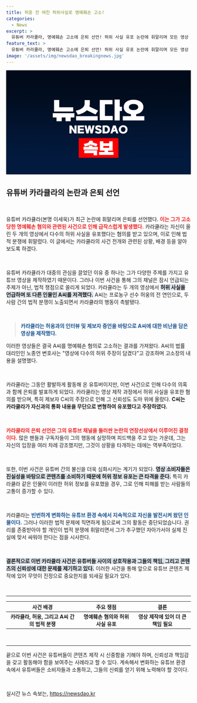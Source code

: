 ```yaml
---
title: 허웅 전 여친 허위사실로 명예훼손 고소!
categories:
  - News
excerpt: >
  유튜버 카라큘라, 명예훼손 고소에 은퇴 선언! 허위 사실 유포 논란에 휘말리며 모든 영상 비공개 처리. 쯔양 협박 의혹 부인, 그러나 진실은 무엇일까?
feature_text: >
  유튜버 카라큘라, 명예훼손 고소에 은퇴 선언! 허위 사실 유포 논란에 휘말리며 모든 영상 비공개 처리. 쯔양 협박 의혹 부인, 그러나 진실은 무엇일까?
image: '/assets/img/newsdao_breakingnews.jpg'
---
```


<p><img src="/assets/img/newsdao_breakingnews.jpg" alt="koreaapp 속보" /></p>

<h2 data-ke-size="size26">유튜버 카라큘라의 논란과 은퇴 선언</h2>

<p data-ke-size="size16">&nbsp;</p>

<p>유튜버 카라큘라(본명 이세욱)가 최근 논란에 휘말리며 은퇴를 선언했다. <b><span style="color: #ee2323;">이는 그가 고소당한 명예훼손 혐의와 관련된 사건으로 인해 급작스럽게 발생했다.</span></b> 카라큘라는 자신이 올린 두 개의 영상에서 다수의 허위 사실을 유포했다는 혐의를 받고 있으며, 이로 인해 법적 분쟁에 휘말렸다. 이 글에서는 카라큘라의 사건 전개와 관련된 상황, 배경 등을 알아보도록 하겠다.</p>

<p data-ke-size="size16">&nbsp;</p>

<p>유튜버 카라큘라가 대중의 관심을 끌었던 이유 중 하나는 그가 다양한 주제를 가지고 유튜브 영상을 제작하였기 때문이다. 그러나 이번 사건을 통해 그의 채널은 잠시 언급되는 주제가 아닌, 법적 쟁점으로 쏠리게 되었다. 카라큘라는 두 개의 영상에서 <b><span style="background-color: #21538527;">허위 사실을 언급하며 또 다른 인물인 A씨를 저격했다.</span></b> A씨는 프로농구 선수 허웅의 전 연인으로, 두 사람 간의 법적 분쟁이 노출되면서 카라큘라의 행동이 촉발됐다.</p>

<p data-ke-size="size16">&nbsp;</p>

<blockquote>
<b><span style="color: #1a5490;">카라큘라는 허웅과의 인터뷰 및 제보자 증언을 바탕으로 A씨에 대한 비난을 담은 영상을 제작했다.</span></b>
</blockquote>

<p>이러한 영상들은 결국 A씨를 명예훼손 혐의로 고소하는 결과를 가져왔다. A씨의 법률 대리인인 노종언 변호사는 "영상에 다수의 허위 주장이 담겼다"고 강조하며 고소장의 내용을 설명했다.</p>

<p data-ke-size="size16">&nbsp;</p>

<p>카라큘라는 그동안 활발하게 활동해 온 유튜버이지만, 이번 사건으로 인해 다수의 의혹과 함께 은퇴를 발표하게 되었다. 카라큘라는 영상 제작 과정에서 허위 사실을 유포한 혐의를 받으며, 특히 제보자 C씨의 주장으로 인해 그 신뢰성도 도마 위에 올랐다. <b><span style="es">C씨는 카라큘라가 자신과의 통화 내용을 무단으로 변형하여 유포했다고 주장하였다.</span></b></p>

<p data-ke-size="size16">&nbsp;</p>

<p><b><span style="color: #ee2323;">카라큘라의 은퇴 선언은 그의 유튜브 채널을 둘러싼 논란의 연장선상에서 이루어진 결정이다.</span></b> 많은 팬들과 구독자들이 그의 행동에 실망하며 피드백을 주고 있는 가운데, 그는 자신의 입장을 여러 차례 강조했지만, 그것이 상황을 타개하는 데에는 역부족이었다.</p>

<p data-ke-size="size16">&nbsp;</p>

<p>또한, 이번 사건은 유튜버 간의 불신을 더욱 심화시키는 계기가 되었다. <b><span style="background-color: #21538527;">영상 소비자들은 진실성을 바탕으로 콘텐츠를 소비하기 때문에 허위 정보 유포는 큰 타격을 준다.</span></b> 특히 카라큘라 같은 인물이 이러한 허위 정보를 유포했을 경우, 그로 인해 피해를 받는 사람들의 고통이 증가할 수 있다.</p>

<p data-ke-size="size16">&nbsp;</p>

<p>카라큘라는 <b><span style="color: #1a5490;">빈번하게 변화하는 유튜브 환경 속에서 지속적으로 자신을 발전시켜 왔던 인물이다.</span></b> 그러나 이러한 법적 문제에 직면하게 됨으로써 그의 활동은 중단되었습니다. 권리를 존중받아야 할 개인이 법적 분쟁에 휘말리면서 그가 추구했던 자아가서야 실제 진실에 맞서 싸워야 한다는 점을 시사한다.</p>

<p data-ke-size="size16">&nbsp;</p>

<p><b><span style="background-color: #21538527;">결론적으로 이번 카라큘라 사건은 유튜버들 사이의 상호작용과 그들의 책임, 그리고 콘텐츠의 신뢰성에 대한 문제를 제기하고 있다.</span></b> 이러한 사건을 통해 앞으로 유튜브 콘텐츠 제작에 있어 무엇이 진정으로 중요한지를 되새길 필요가 있다.</p>

<p data-ke-size="size16">&nbsp;</p>

<hr>

<table style="width: 100%;">
  <thead>
    <tr>
      <th style="text-align: center;">사건 배경</th>
      <th style="text-align: center;">주요 쟁점</th>
      <th style="text-align: center;">결론</th>
    </tr>
  </thead>
  <tbody>
    <tr>
      <td style="text-align: center; height: 17px;"><b>카라큘라, 허웅, 그리고 A씨 간의 법적 분쟁</b></td>
      <td style="text-align: center; height: 17px;"><b>명예훼손 혐의와 허위 사실 유포</b></td>
      <td style="text-align: center; height: 17px;"><b>영상 제작에 있어 더 큰 책임 필요</b></td>
    </tr>
  </tbody>
</table>

<p data-ke-size="size16">&nbsp;</p> 

<hr>

<p data-ke-size="size16">끝으로 이번 사건은 유튜버들이 콘텐츠 제작 시 신중함을 기해야 하며, 신뢰성과 책임감을 갖고 활동해야 함을 보여주는 사례라고 할 수 있다. 계속해서 변화하는 유튜브 환경 속에서 유튜버들은 소비자들과 소통하고, 그들의 신뢰를 얻기 위해 노력해야 할 것이다.</p>

<p data-ke-size="size16">&nbsp;</p>
실시간 뉴스 속보는, <a href="https://newsdao.kr" rel="dofollow">https://newsdao.kr</a>


